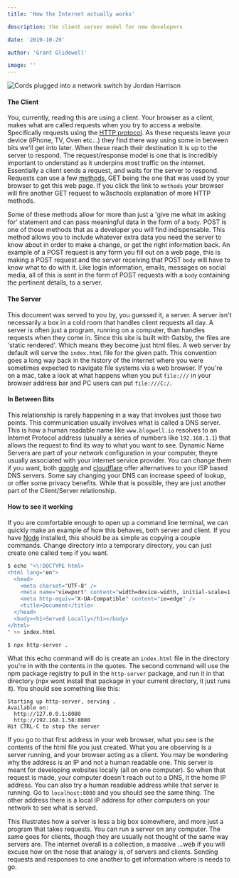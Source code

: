 ```yaml
---
title: 'How the Internet actually works'

description: the client server model for new developers

date: '2019-10-29'

author: 'Grant Glidewell'

image: ''
---
```


![Cords plugged into a network switch by Jordan Harrison](https://images.unsplash.com/photo-1544197150-b99a580bb7a8?ixlib=rb-1.2.1&ixid=eyJhcHBfaWQiOjEyMDd9&auto=format&fit=crop&w=2550&q=80)

#### The Client

You, currently, reading this are using a client. Your browser as a client, makes what are called requests when you try to access a website. Specifically requests using the [HTTP protocol](https://developer.mozilla.org/en-US/docs/Web/HTTP/Overview). As these requests leave your device (iPhone, TV, Oven etc...) they find there way using some in between bits we'll get into later. When these reach their destination it is up to the server to respond. The request/response model is one that is incredibly important to understand as it underpins most traffic on the internet. Essentially a client sends a request, and waits for the server to respond. Requests can use a few [methods](https://www.w3schools.com/tags/ref_httpmethods.asp), GET being the one that was used by your browser to get this web page. If you click the link to `methods` your browser will fire another GET request to w3schools explanation of more HTTP methods.

Some of these methods allow for more than just a 'give me what im asking for' statement and can pass meaningful data in the form of a `body`. POST is one of those methods that as a developer you will find indispensable. This method allows you to include whatever extra data you need the server to know about in order to make a change, or get the right information back. An example of a POST request is any form you fill out on a web page, this is making a POST request and the server receiving that POST `body` will have to know what to do with it. Like login information, emails, messages on social media, all of this is sent in the form of POST requests with a `body` containing the pertinent details, to a server.

#### The Server

This document was served to you by, you guessed it, a server. A server isn't necessarily a box in a cold room that handles client requests all day. A server is often just a program, running on a computer, than handles requests when they come in. Since this site is built with Gatsby, the files are 'static rendered'. Which means they become just html files. A web server by default will serve the `index.html` file for the given path. This convention goes a long way back in the history of the internet where you were sometimes expected to navigate file systems via a web browser. If you're on a mac, take a look at what happens when you put `file:///` in your browser address bar and PC users can put `file:///C:/`.

#### In Between Bits

This relationship is rarely happening in a way that involves just those two points. This communication usually involves what is called a DNS server. This is how a human readable name like `www.blogwell.io` resolves to an Internet Protocol address (usually a series of numbers like `192.168.1.1`) that allows the request to find its way to what you want to see. Dynamic Name Servers are part of your network configuration in your computer, theyre usually associated with your internet service provider. You can change them if you want, both [google](https://developers.google.com/speed/public-dns) and [cloudflare](https://blog.cloudflare.com/announcing-1111/) offer alternatives to your ISP based DNS servers. Some say changing your DNS can increase speed of lookup, or offer some privacy benefits. While that is possible, they are just another part of the Client/Server relationship.

#### How to see it working

If you are comfortable enough to open up a command line terminal, we can quickly make an example of how this behaves, both server and client. If you have [Node](https://nodejs.org/) installed, this should be as simple as copying a couple commands. Change directory into a temporary directory, you can just create one called `temp` if you want.

```bash
$ echo "<\!DOCTYPE html>
<html lang="en">
  <head>
    <meta charset="UTF-8" />
    <meta name="viewport" content="width=device-width, initial-scale=1.0" />
    <meta http-equiv="X-UA-Compatible" content="ie=edge" />
    <title>Document</title>
  </head>
  <body><h1>Served Locally</h1></body>
</html>
" >> index.html

$ npx http-server .

```

What this echo command will do is create an `index.html` file in the directory you're in with the contents in the quotes. The second command will use the npm package registry to pull in the `http-server` package, and run it in that directory (npx wont install that package in your current directory, it just runs it). You should see something like this:

```
Starting up http-server, serving .
Available on:
  http://127.0.0.1:8080
  http://192.168.1.58:8080
Hit CTRL-C to stop the server
```

If you go to that first address in your web browser, what you see is the contents of the html file you just created. What you are observing is a server running, and your browser acting as a client. You may be wondering why the address is an IP and not a human readable one. This server is meant for developing websites locally (all on one computer). So when that request is made, your computer doesn't reach out to a DNS, it the home IP address. You can also try a human readable address while that server is running. Go to `localhost:8080` and you should see the same thing. The other address there is a local IP address for other computers on your network to see what is served.

This illustrates how a server is less a big box somewhere, and more just a program that takes requests. You can run a server on any computer. The same goes for clients, though they are usually not thought of the same way servers are. The internet overall is a collection, a massive ...web if you will excuse how on the nose that analogy is, of servers and clients. Sending requests and responses to one another to get information where is needs to go.

